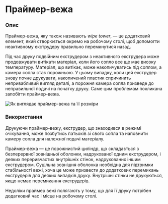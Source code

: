 Праймер-вежа
====

### **Опис**

Праймер-вежа, яку також називають *wipe tower*, — це додатковий елемент, який створюється окремо на робочому столі, щоб допомогти неактивному екструдеру правильно перемкнутися назад.

Під час друку подвійним екструдером з неактивного екструдера може продовжувати витікати матеріал, коли його сопло все ще має високу температуру. Матеріал, що витікає, може накопичуватись під соплом, а камера сопла стає порожньою. У цьому випадку, коли цей екструдер знову почне друкувати, накопичений пластик спричинить непривабливий вигляд деталі, а порожня камера сопла призведе до неправильної подачі на початку друку. Саме цим проблемам покликана запобігти праймер-вежа.

![Як виглядає праймер-вежа та її розміри](../images/prime_tower.svg)

### **Використання**

Друкуючи праймер-вежу, екструдер, що знаходився в режимі очікування, може позбутись патьоків зі свого сопла та наповнити камеру сопла для належної подачі матеріалу.

Праймер-вежа — це порожнистий циліндр, що складається з безперервної зовнішньої оболонки, надрукованої одним екструдером, і деяких переривчастих внутрішніх стінок, надрукованих іншим екструдером. Суцільна зовнішня оболонка необхідна для підтримки стабільності вежі, хоча це може призвести до додаткових перемикань екструдерів для деяких випадків друку. Внутрішні стінки не друкуються, якщо немає перемикання екструдерів.

Недоліки праймер вежі полягають у тому, що для її друку потрібен додатковий час і місце на робочому столі.

